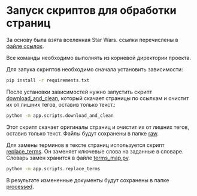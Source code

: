 # Запуск скриптов для обработки страниц

За основу была взята вселенная Star Wars.
ссылки перечислены в [файле ссылок](../app/knowledge_base/urls.txt).

Все команды необходимо выполнять из корневой директории проекта.


Для запука скриптов необходимо сначала установить зависимости:

```bash
pip install -r requirements.txt
```

После установки зависимостей нужно запустить скрипт [download_and_clean](../app/scripts/download_and_clean.py), который скачает страницы по ссылкам и очистит их от лишних тегов, оставив только текст.:

```bash
python -m app.scripts.download_and_clean
```

Этот скрипт скачает оригиналы страниц и очистит их от лишних тегов, оставив только текст. Файлы будут сохранены в папке [raw](../app/knowledge_base/raw).

Для замены терминов в тексте страниц используется скрипт [replace_terms](../app/scripts/replace_terms.py). Он заменяет ключевые слова на заданные в словаре. Словарь замен хранится в файле [terms_map.py](../app/scripts/terms_map.py).

```bash
python -m app.scripts.replace_terms
```

В результате измененные документы будут сохранены в папке [processed](../app/knowledge_base/processed).
